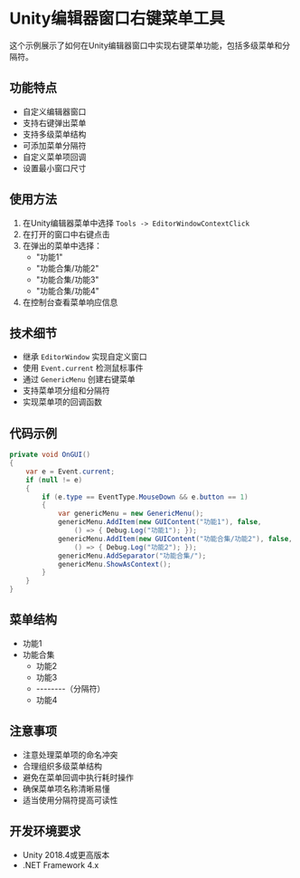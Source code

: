 # Unity编辑器窗口右键菜单工具

这个示例展示了如何在Unity编辑器窗口中实现右键菜单功能，包括多级菜单和分隔符。

## 功能特点

- 自定义编辑器窗口
- 支持右键弹出菜单
- 支持多级菜单结构
- 可添加菜单分隔符
- 自定义菜单项回调
- 设置最小窗口尺寸

## 使用方法

1. 在Unity编辑器菜单中选择 `Tools -> EditorWindowContextClick`
2. 在打开的窗口中右键点击
3. 在弹出的菜单中选择：
   - "功能1"
   - "功能合集/功能2"
   - "功能合集/功能3"
   - "功能合集/功能4"
4. 在控制台查看菜单响应信息

## 技术细节

- 继承 `EditorWindow` 实现自定义窗口
- 使用 `Event.current` 检测鼠标事件
- 通过 `GenericMenu` 创建右键菜单
- 支持菜单项分组和分隔符
- 实现菜单项的回调函数

## 代码示例

```csharp
private void OnGUI()
{
    var e = Event.current;
    if (null != e)
    {
        if (e.type == EventType.MouseDown && e.button == 1)
        {
            var genericMenu = new GenericMenu();
            genericMenu.AddItem(new GUIContent("功能1"), false, 
                () => { Debug.Log("功能1"); });
            genericMenu.AddItem(new GUIContent("功能合集/功能2"), false, 
                () => { Debug.Log("功能2"); });
            genericMenu.AddSeparator("功能合集/");
            genericMenu.ShowAsContext();
        }
    }
}
```

## 菜单结构

- 功能1
- 功能合集
  - 功能2
  - 功能3
  - --------（分隔符）
  - 功能4

## 注意事项

- 注意处理菜单项的命名冲突
- 合理组织多级菜单结构
- 避免在菜单回调中执行耗时操作
- 确保菜单项名称清晰易懂
- 适当使用分隔符提高可读性

## 开发环境要求

- Unity 2018.4或更高版本
- .NET Framework 4.x 
